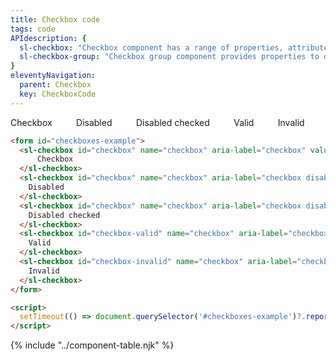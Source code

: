 ```yaml
---
title: Checkbox code
tags: code
APIdescription: {
  sl-checkbox: "Checkbox component has a range of properties, attributes etc. to define the experience in different use cases, and it can be used as the replacement of the HTML native checkbox.",
  sl-checkbox-group: "Checkbox group component provides properties to define the experience in different use cases, and it is a kind of wrapper for multiple checkboxes."
}
eleventyNavigation:
  parent: Checkbox
  key: CheckboxCode
---
```


<section>
<style>
  form {
    display: flex;
    gap: 2.4rem;
  }
</style>

<div class="ds-example">

<form id="checkboxes-example">
    <sl-checkbox id="checkbox" name="checkbox" aria-label="checkbox" value="yes">Checkbox</sl-checkbox>
    <sl-checkbox id="checkbox" name="checkbox" aria-label="checkbox disabled" value="yes" disabled>Disabled</sl-checkbox>
    <sl-checkbox id="checkbox" name="checkbox" aria-label="checkbox disabled checked" value="yes" checked disabled>Disabled checked</sl-checkbox>
    <sl-checkbox id="checkbox-valid" name="checkbox" aria-label="checkbox valid" value="yes" valid>Valid</sl-checkbox>
    <sl-checkbox id="checkbox-invalid" name="checkbox" aria-label="checkbox invalid" value="yes" required invalid="true">Invalid</sl-checkbox>
</form>

</div>

<div class="ds-code">

  ```html
  <form id="checkboxes-example">
    <sl-checkbox id="checkbox" name="checkbox" aria-label="checkbox" value="yes">
        Checkbox
    </sl-checkbox>
    <sl-checkbox id="checkbox" name="checkbox" aria-label="checkbox disabled" value="yes" disabled>
      Disabled
    </sl-checkbox>
    <sl-checkbox id="checkbox" name="checkbox" aria-label="checkbox disabled checked" value="yes" checked disabled>
      Disabled checked
    </sl-checkbox>
    <sl-checkbox id="checkbox-valid" name="checkbox" aria-label="checkbox valid" value="yes" valid>
      Valid
    </sl-checkbox>
    <sl-checkbox id="checkbox-invalid" name="checkbox" aria-label="checkbox invalid" value="yes" required invalid="true">
      Invalid
    </sl-checkbox>
  </form>

  <script>
    setTimeout(() => document.querySelector('#checkboxes-example')?.reportValidity(), 100);
  </script>
  ```

</div>

</section>

{% include "../component-table.njk" %}

<script>
  setTimeout(() => document.querySelector('#checkboxes-example')?.reportValidity(), 100);
</script>